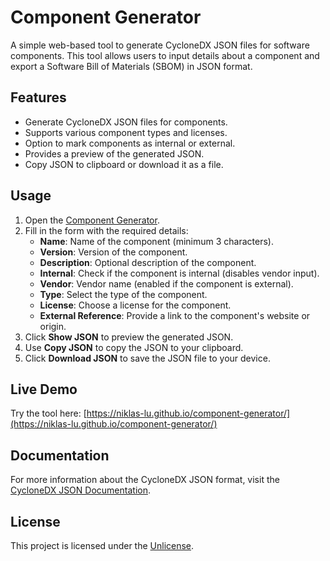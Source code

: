 # Component Generator

A simple web-based tool to generate CycloneDX JSON files for software components. This tool allows users to input details about a component and export a Software Bill of Materials (SBOM) in JSON format.

## Features

- Generate CycloneDX JSON files for components.
- Supports various component types and licenses.
- Option to mark components as internal or external.
- Provides a preview of the generated JSON.
- Copy JSON to clipboard or download it as a file.

## Usage

1. Open the [Component Generator](https://niklas-lu.github.io/component-generator/).
2. Fill in the form with the required details:
   - **Name**: Name of the component (minimum 3 characters).
   - **Version**: Version of the component.
   - **Description**: Optional description of the component.
   - **Internal**: Check if the component is internal (disables vendor input).
   - **Vendor**: Vendor name (enabled if the component is external).
   - **Type**: Select the type of the component.
   - **License**: Choose a license for the component.
   - **External Reference**: Provide a link to the component's website or origin.
3. Click **Show JSON** to preview the generated JSON.
4. Use **Copy JSON** to copy the JSON to your clipboard.
5. Click **Download JSON** to save the JSON file to your device.

## Live Demo

Try the tool here: [https://niklas-lu.github.io/component-generator/](https://niklas-lu.github.io/component-generator/)

## Documentation

For more information about the CycloneDX JSON format, visit the [CycloneDX JSON Documentation](https://cyclonedx.org/docs/1.6/json).

## License

This project is licensed under the [Unlicense](https://unlicense.org/).
